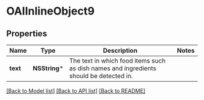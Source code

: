 # OAIInlineObject9

## Properties
Name | Type | Description | Notes
------------ | ------------- | ------------- | -------------
**text** | **NSString*** | The text in which food items such as dish names and ingredients should be detected in. | 

[[Back to Model list]](../README.md#documentation-for-models) [[Back to API list]](../README.md#documentation-for-api-endpoints) [[Back to README]](../README.md)


